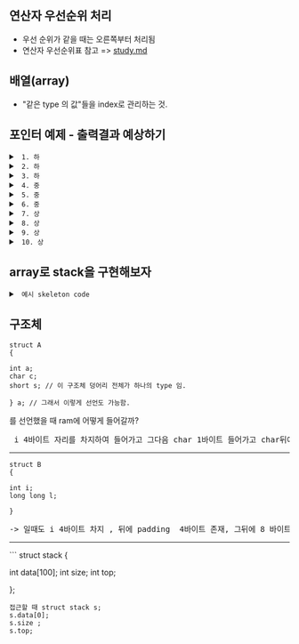 ## 연산자 우선순위 처리
* 우선 순위가 같을 때는 오른쪽부터 처리됨
* 연산자 우선순위표 참고 => [study.md](https://github.com/yeochaeeon/C_basic/blob/main/study.md)
## 배열(array)
* "같은 type 의 값"들을 index로 관리하는 것.


## 포인터 예제 - 출력결과 예상하기

<details>
  <summary><code> 1. 하 </code></summary>
  <div markdown="1">
	  
```c
  
#include <stdio.h>

int main( void )
{
	int x = 10;
	int *p = &x;
	printf( "%d", *p );
	return 0;
}

```
</details>

<details>
  <summary><code> 2. 하 </code></summary>
  <div markdown="1">
	  
```c
  
#include <stdio.h>

int main( void )
{
	int x = 10;
	int y = 20;
	int *p1 = &x;
	int *p2 = &y;
	printf( "%d %d", *p1, *p2 );
	return 0;
}

```
</details>

<details>
  <summary><code> 3. 하 </code></summary>
  <div markdown="1">
	  
```c
  
#include <stdio.h>

int main( void )
{
	int x = 10;
	int *p = &x;
	*p = 20;
	printf( "%d", x );
	return 0;
}

```
</details>

<details>
  <summary><code> 4. 중 </code></summary>
  <div markdown="1">
	  
```c
  
#include <stdio.h>

void updateValue( int *p )
{
	*p = 30;
}

int main( void )
{
	int x = 10;
	updateValue( &x );
	printf( "%d", x );
	return 0;
}

```
</details>
<details>
  <summary><code> 5. 중 </code></summary>
  <div markdown="1">
	  
```c
  
#include <stdio.h>

int main( void )
{
    int x = 10;
    int *p1 = &x;
    int **p2 = &p1;
    printf( "%d", **p2 );
    return 0;
}

```
</details>
<details>
  <summary><code> 6. 중  </code></summary>
  <div markdown="1">
	  
```c
  
void swap( int *a, int *b )
{
    int temp = *a;
    *a = *b;
    *b = temp;
}

int main( void )
{
    int x = 10;
    int y = 20;
    swap( &x, &y );
    printf( "%d %d", x, y );
    return 0;
}

```
</details>
<details>
  <summary><code> 7. 상  </code></summary>
  <div markdown="1">
	  
```c
  
void change( int **q )
{
    int y = 20;
    *q = &y;
}

int main( void )
{
    int x = 10;
    int *p = &x;
    change( &p );
    printf( "%d", *p );
    return 0;
}

```
</details>
<details>
  <summary><code> 8. 상  </code></summary>
  <div markdown="1">
	  
```c
void update( int **p )
{
    int y = 50;
    *p = &y;
}
int main( void )
{
    int x = 10;
    int *p = &x;
    update( &p );
    printf( "%d", x );
    return 0;
}

```
</details>
<details>
  <summary><code> 9. 상  </code></summary>
  <div markdown="1">
	  
```c
  
void update( int **p )
{
    int y = 50;
    *p = &y;
}
int main( void )
{
    int x = 10;
    int *p = &x;
    update( &p );
    printf( "%d", *p );
    return 0;
}

```
</details>
<details>
  <summary><code> 10. 상  </code></summary>
  <div markdown="1">
	  
```c
  
void modify( int **ptr )
{
    int local = 25;
    *ptr = &local;
}
int main( void )
{
    int a = 10;
    int *p = &a;
    modify( &p );

    printf( "%d", *p );

    return 0;
}

```
</details>
	  
##  array로 stack을 구현해보자
<details>
  <summary><code> 예시 skeleton code </code></summary>
  <div markdown="1">
	  
```c
	  
#include <stdio.h>

#define MAX_STACK_SIZE 100

// push data to stack
// data to update : stack, size, top_index
voidpush( int new_data, int stack[], int *top_index, int *cur_size )
{
	// check that stack is full
	if ( TODO )
	{
		printf( "Stack is full\n" );
		return;
	}

	// push data to stack
	// TODO
}


// pop data from stack
// data to update : stack, size, top_index
void pop( int stack[], int *top_index, int *cur_size )
{
	// check that stack is empty
	if ( TODO )
	{
		printf( "Stack is empty\n" );
		return;
	}

	// pop data from stack
	// TODO
}

// return top data
// data to update : none
int top( int stack[], int top_index, int cur_size )
{
	if ( TODO )
	{
		printf( "Stack is empty\n" );
		return 0;
	}

	// TODO
}

// print stack
// data to update : none
void print_stack( int stack[], int cur_size )
{
	printf( "----stack----\n" );
	// check that stack is empty
	if ( TODO )
	{
		printf( "Stack is empty\n" );
		printf( "-------------\n" );
		return;
	}
	// print all stack data
	// ex )
	// ----stack----
	// 1 <- top
	// 3
	// 4
	// 5
	// -------------
	// TODO
	printf( "-------------\n" );
}

int main( void )
{
	int stack[MAX_STACK_SIZE];
	int top_index = -1;
	int cur_size = 0;

	while ( 1 )
	{
		int select;
		printf( "\n0. quit\n" );
		printf( "1. push\n" );
		printf( "2. pop\n" );
		printf( "3. print top\n" );
		printf( "4. print size\n" );
		printf( "5. print stack\n" );
		printf( " > " );
		scanf( "%d", &select );
		switch( select )
		{
			case 0: // quit
				return 0;
			case 1: // push
			{
				int new_data;
				printf( "input new data : " );
				scanf( "%d", &new_data );
				push( new_data, stack, &top_index, &cur_size );
				print_stack( stack, cur_size );
				break;
			}
			case 2: // pop
			{
				pop( stack, &top_index, &cur_size );
				print_stack( stack, cur_size );
				break;
			}
			case 3: // print top
			{
				printf( "Top : %d\n", top( stack, top_index, cur_size ) );
				break;
			}
			case 4: // print current stack size
			{
				printf( "Current size : %d\n", cur_size );
				break;
			}
			case 5: // print stack
			{
				print_stack( stack, cur_size );
				break;
			}
			default :
			{
				printf( "Wrong input!\n" );
				break;
			}
		}
	}

	return 0;
}
```
</details>


## 구조체 
```
struct A
{

int a;
char c;
short s; // 이 구조체 덩어리 전체가 하나의 type 임.

} a; // 그래서 이렇게 선언도 가능함.

```

를 선언했을 때 ram에 어떻게 들어갈까?

<pre> i 4바이트 자리를 차지하여 들어가고 그다음 char 1바이트 들어가고 char뒤에 padding 이 생기고 그 뒤에 short 2바이트 들어감.</pre>

<hr>

```
struct B
{

int i;
long long l;

}
```
<pre>-> 일때도 i 4바이트 차지 , 뒤에 padding  4바이트 존재, 그뒤에 8 바이트 차지함.</pre>

<hr>
```
struct stack
{

int data[100];
int size;
int top;

};
```
접근할 때 struct stack s;
s.data[0];
s.size ;
s.top;


